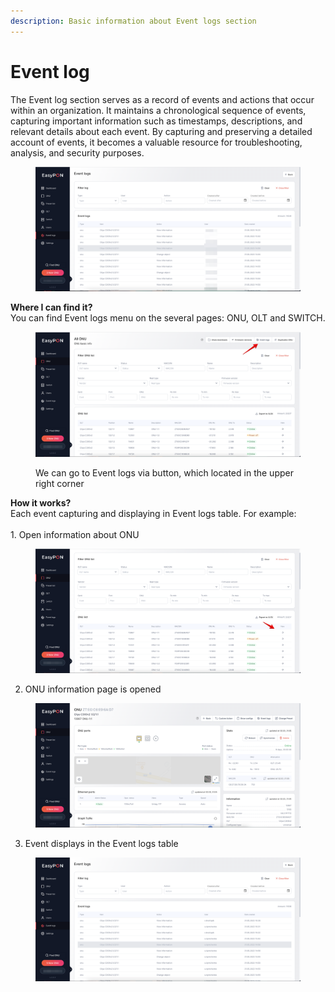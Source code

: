 ```yaml
---
description: Basic information about Event logs section
---
```


# Event log

The Event log section serves as a record of events and actions that occur within an organization. It maintains a chronological sequence of events, capturing important information such as timestamps, descriptions, and relevant details about each event. By capturing and preserving a detailed account of events, it becomes a valuable resource for troubleshooting, analysis, and security purposes.

<figure><img src=".gitbook/assets/main.png" alt=""><figcaption></figcaption></figure>

**Where I can find it?**\
You can find Event logs menu on the several pages: ONU, OLT and SWITCH.

<figure><img src=".gitbook/assets/le.png" alt=""><figcaption><p>We can go to Event logs via button, which located in the upper right corner</p></figcaption></figure>

**How it works?**\
Each event capturing and displaying in Event logs table. For example:\
\
1\. Open information about ONU

<figure><img src=".gitbook/assets/s1.png" alt=""><figcaption></figcaption></figure>

2. ONU information page is opened

<figure><img src=".gitbook/assets/s22.png" alt=""><figcaption></figcaption></figure>

3. Event displays in the Event logs table

<figure><img src=".gitbook/assets/s33.png" alt=""><figcaption></figcaption></figure>
